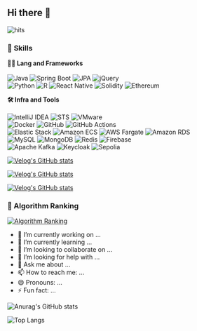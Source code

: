 ## Hi there 👋
![hits](https://hits.seeyoufarm.com/api/count/incr/badge.svg?url=https%3A%2F%2Fgithub.com%2FRyuChaeHyun&edge_flat=false&title=hits)


### 🦾 **Skills**

**🧑‍💻 Lang and Frameworks**  
<br>
![Java](https://img.shields.io/badge/Java-007396.svg?&style=for-the-badge&logo=openjdk&logoColor=white) 
![Spring Boot](https://img.shields.io/badge/springboot-6DB33F.svg?&style=for-the-badge&logo=springboot&logoColor=white) 
![JPA](https://img.shields.io/badge/JPA-6DB33F.svg?&style=for-the-badge&logo=spring&logoColor=white)
![jQuery](https://img.shields.io/badge/jquery-0769AD.svg?&style=for-the-badge&logo=jquery&logoColor=white)<br>
![Python](https://img.shields.io/badge/python-3776AB.svg?&style=for-the-badge&logo=python&logoColor=white)
![R](https://img.shields.io/badge/r-276DC3.svg?&style=for-the-badge&logo=r&logoColor=white)
![React Native](https://img.shields.io/badge/Reactnative-61DAFB.svg?&style=for-the-badge&logo=react&logoColor=black)
![Solidity](https://img.shields.io/badge/solidity-363636.svg?&style=for-the-badge&logo=solidity&logoColor=white)
![Ethereum](https://img.shields.io/badge/ethereum-3C3C3D.svg?&style=for-the-badge&logo=ethereum&logoColor=white)

**🛠️ Infra and Tools**  
<br>
![IntelliJ IDEA](https://img.shields.io/badge/intellijidea-000000.svg?&style=for-the-badge&logo=intellijidea&logoColor=white) 
![STS](https://img.shields.io/badge/Spring%20Tool%20Suite-6DB33F.svg?&style=for-the-badge&logo=spring&logoColor=white) 
![VMware](https://img.shields.io/badge/vmware-607078.svg?&style=for-the-badge&logo=vmware&logoColor=white)  
![Docker](https://img.shields.io/badge/docker-2496ED.svg?&style=for-the-badge&logo=docker&logoColor=white) 
![GitHub](https://img.shields.io/badge/github-181717.svg?&style=for-the-badge&logo=github&logoColor=white) 
![GitHub Actions](https://img.shields.io/badge/githubactions-2088FF.svg?&style=for-the-badge&logo=githubactions&logoColor=white)  
![Elastic Stack](https://img.shields.io/badge/elastic%20stack-005571.svg?&style=for-the-badge&logo=elasticstack&logoColor=white) 
![Amazon ECS](https://img.shields.io/badge/amazonecs-FF9900.svg?&style=for-the-badge&logo=amazonecs&logoColor=white) 
![AWS Fargate](https://img.shields.io/badge/awsfargate-FF9900.svg?&style=for-the-badge&logo=awsfargate&logoColor=white) 
![Amazon RDS](https://img.shields.io/badge/amazonrds-527FFF.svg?&style=for-the-badge&logo=amazonrds&logoColor=white)  
![MySQL](https://img.shields.io/badge/mysql-4479A1.svg?&style=for-the-badge&logo=mysql&logoColor=white) 
![MongoDB](https://img.shields.io/badge/mongodb-47A248.svg?&style=for-the-badge&logo=mongodb&logoColor=white) 
![Redis](https://img.shields.io/badge/redis-DC382D.svg?&style=for-the-badge&logo=redis&logoColor=white) 
![Firebase](https://img.shields.io/badge/firebase-FFCA28.svg?&style=for-the-badge&logo=firebase&logoColor=white)  
![Apache Kafka](https://img.shields.io/badge/apachekafka-231F20.svg?&style=for-the-badge&logo=apachekafka&logoColor=white) 
![Keycloak](https://img.shields.io/badge/Keycloak-4D4D4D.svg?&style=for-the-badge&logo=Keycloak) 
![Sepolia](https://img.shields.io/badge/Sepolia-3C3C3D.svg?&style=for-the-badge&logo=Ethereum)


[![Velog's GitHub stats](https://velog-readme-stats.vercel.app/api/badge?name=el_cielo_ru)](https://velog.io/@el_cielo_ru)

[![Velog's GitHub stats](https://velog-readme-stats.vercel.app/api?name=el_cielo_ru)](https://github.com/eungyeole/velog-readme-stats)

[![Velog's GitHub stats](https://velog-readme-stats.vercel.app/api/list?name=el_cielo_ru)](https://velog.io/@el_cielo_ru)
### 🚩 Algorithm Ranking  
[![Algorithm Ranking](https://mazassumnida.wtf/api/v2/generate_badge?boj=lch010201)](https://solved.ac/profile/lch010201)

- 🔭 I’m currently working on ...
- 🌱 I’m currently learning ...
- 👯 I’m looking to collaborate on ...
- 🤔 I’m looking for help with ...
- 💬 Ask me about ...
- 📫 How to reach me: ...
- 😄 Pronouns: ...
- ⚡ Fun fact: ...


![Anurag's GitHub stats](https://github-readme-stats.vercel.app/api?username=RyuChaeHyun&show_icons=true&theme=radical)



![Top Langs](https://github-readme-stats.vercel.app/api/top-langs/?username=RyuChaeHyun&layout=compact)
